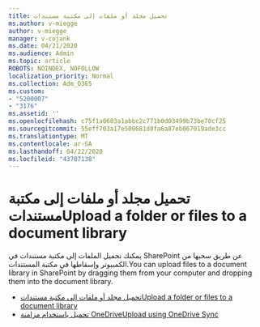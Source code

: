 ```yaml
---
title: تحميل مجلد أو ملفات إلى مكتبة مستندات
ms.author: v-miegge
author: v-miegge
manager: v-cojank
ms.date: 04/21/2020
ms.audience: Admin
ms.topic: article
ROBOTS: NOINDEX, NOFOLLOW
localization_priority: Normal
ms.collection: Adm_O365
ms.custom:
- "5200007"
- "3176"
ms.assetid: ''
ms.openlocfilehash: c75f1a0603a1abbc2c771b0d03499b73be70cf25
ms.sourcegitcommit: 55eff703a17e500681d8fa6a87eb067019ade3cc
ms.translationtype: MT
ms.contentlocale: ar-SA
ms.lasthandoff: 04/22/2020
ms.locfileid: "43707138"
---
```

# <a name="upload-a-folder-or-files-to-a-document-library"></a><span data-ttu-id="69d67-102">تحميل مجلد أو ملفات إلى مكتبة مستندات</span><span class="sxs-lookup"><span data-stu-id="69d67-102">Upload a folder or files to a document library</span></span>

<span data-ttu-id="69d67-103">يمكنك تحميل الملفات إلى مكتبة مستندات في SharePoint عن طريق سحبها من الكمبيوتر وإسقاطها في مكتبة المستندات.</span><span class="sxs-lookup"><span data-stu-id="69d67-103">You can upload files to a document library in SharePoint by dragging them from your computer and dropping them into the document library.</span></span>

* [<span data-ttu-id="69d67-104">تحميل مجلد أو ملفات إلى مكتبة مستندات</span><span class="sxs-lookup"><span data-stu-id="69d67-104">Upload a folder or files to a document library</span></span>](https://support.office.com/article/upload-a-folder-or-files-to-a-document-library-eb18fcba-c953-4d45-8d90-8da66edeacdb)
* [<span data-ttu-id="69d67-105">تحميل باستخدام مزامنة OneDrive</span><span class="sxs-lookup"><span data-stu-id="69d67-105">Upload using OneDrive Sync</span></span>](https://support.office.com/article/sync-files-with-onedrive-in-windows-615391c4-2bd3-4aae-a42a-858262e42a49)